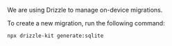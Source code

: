 We are using Drizzle to manage on-device migrations.

To create a new migration, run the following command:

```bash
npx drizzle-kit generate:sqlite
```
